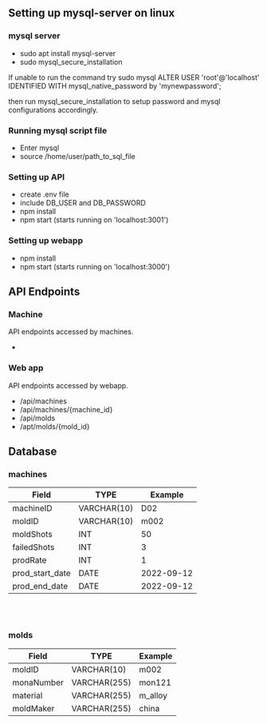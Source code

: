 ## Setting up mysql-server on linux

### mysql server

- sudo apt install mysql-server
- sudo mysql_secure_installation

If unable to run the command try
 sudo mysql
 ALTER USER 'root'@'localhost' IDENTIFIED WITH mysql_native_password by 'mynewpassword';

then run mysql_secure_installation to setup password and mysql configurations
accordingly.

### Running mysql script file

- Enter mysql
- source /home/user/path_to_sql_file

### Setting up API

- create .env file
- include DB_USER and DB_PASSWORD
- npm install
- npm start (starts running on 'localhost:3001')

### Setting up webapp

- npm install
- npm start (starts running on 'localhost:3000')



## API Endpoints

### Machine

API endpoints accessed by machines.

- 

### Web app

API endpoints accessed by webapp.

- /api/machines
- /api/machines/{machine_id}
- /api/molds
- /apt/molds/{mold_id}


## Database


### <b>machines</b>

| Field          | TYPE           | Example       |
|----------------|----------------|---------------|
| machineID      |VARCHAR(10)     | D02           |
| moldID         |VARCHAR(10)     | m002          |
| moldShots      |INT             | 50            |
| failedShots    |INT             | 3             |
| prodRate       |INT             | 1             |
| prod_start_date|DATE            | 2022-09-12    |
| prod_end_date  |DATE            | 2022-09-12    |

<br></br>

### <b> molds </b>

| Field          | TYPE           | Example       |
|----------------|----------------|---------------|
| moldID         |VARCHAR(10)     | m002          |
| monaNumber     |VARCHAR(255)    | mon121        |
| material       |VARCHAR(255)    | m_alloy       |
| moldMaker      |VARCHAR(255)    | china         |
